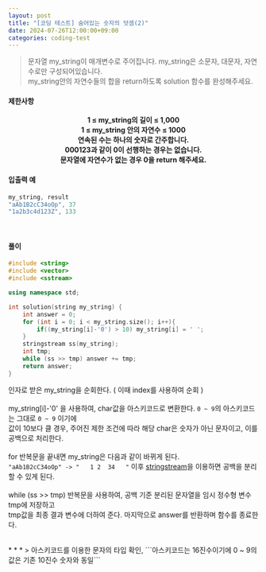 ```yaml
---
layout: post
title: "[코딩 테스트] 숨어있는 숫자의 덧셈(2)"
date: 2024-07-26T12:00:00+09:00
categories: coding-test
---
```

>문자열 my_string이 매개변수로 주어집니다. my_string은 소문자, 대문자, 자연수로만 구성되어있습니다.<br>my_string안의 자연수들의 합을 return하도록 solution 함수를 완성해주세요.

#### 제한사항
<center><strong>
1 ≤ my_string의 길이 ≤ 1,000<br>
1 ≤ my_string 안의 자연수 ≤ 1000<br>
연속된 수는 하나의 숫자로 간주합니다.<br>
000123과 같이 0이 선행하는 경우는 없습니다.<br>
문자열에 자연수가 없는 경우 0을 return 해주세요.
</strong></center>

#### 입출력 예
```c++
my_string, result
"aAb1B2cC34oOp", 37
"1a2b3c4d123Z", 133
```

<br>

#### 풀이
```c++
#include <string>
#include <vector>
#include <sstream>

using namespace std;

int solution(string my_string) {
    int answer = 0;
    for (int i = 0; i < my_string.size(); i++){
        if((my_string[i]-'0') > 10) my_string[i] = ' ';
    }
    stringstream ss(my_string);
    int tmp;
    while (ss >> tmp) answer += tmp;
    return answer;
}
```

인자로 받은 my_string을 순회한다. ( 이때 index를 사용하여 순회 )<br><br>
my_string[i]-'0' 을 사용하여, char값을 아스키코드로 변환한다. ```0 ~ 9```의 아스키코드는 그대로 ```0 ~ 9``` 이기에<br>
값이 10보다 클 경우, 주어진 제한 조건에 따라 해당 char은 숫자가 아닌 문자이고, 이를 공백으로 처리한다.<br><br>
for 반복문을 끝내면 my_string은 다음과 같이 바뀌게 된다.<br>
```"aAb1B2cC34oOp" -> "   1 2  34   "``` 이후 <a href = "/c++/2024/07/26/cpp5.html">stringstream</a>을 이용하면 공백을 분리할 수 있게 된다.<br>
<br>
while (ss >> tmp) 반복문을 사용하여, 공백 기준 분리된 문자열을 임시 정수형 변수 tmp에 저장하고<br>
tmp값을 최종 결과 변수에 더하여 준다. 마지막으로 answer를 반환하며 함수를 종료한다.

<br>
* * *
> 아스키코드를 이용한 문자의 타입 확인, ```아스키코드는 16진수이기에 0 ~ 9의 값은 기존 10진수 숫자와 동일```